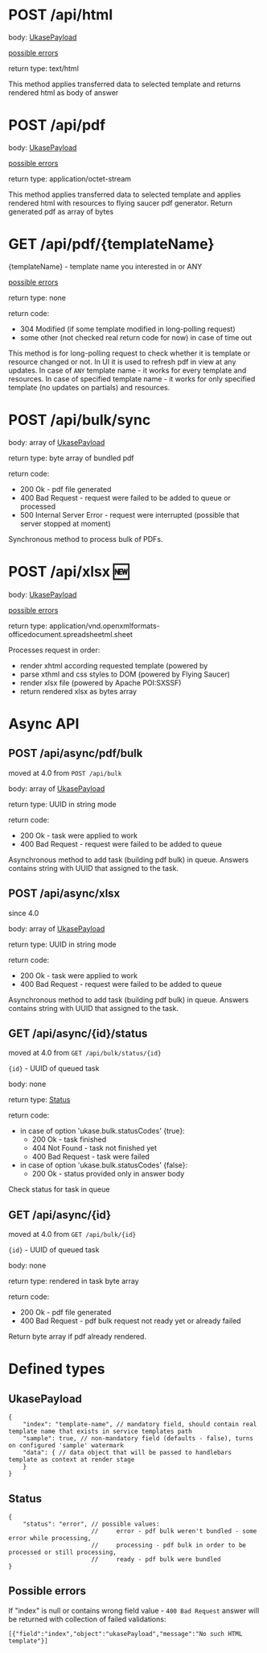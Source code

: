 # POST /api/html

body: [UkasePayload](#ukasepayload)

[possible errors](#possible-errors)

return type: text/html

This method applies transferred data to selected template and returns rendered html as body of answer  

# POST /api/pdf

body: [UkasePayload](#ukasepayload)

[possible errors](#possible-errors)

return type: application/octet-stream

This method applies transferred data to selected template and applies rendered html with resources to flying saucer pdf generator.
Return generated pdf as array of bytes

# GET /api/pdf/{templateName}

{templateName} - template name you interested in or ANY 

[possible errors](#possible-errors)

return type: none

return code:
- 304 Modified (if some template modified in long-polling request)
- some other (not checked real return code for now) in case of time out 

This method is for long-polling request to check whether it is template or resource changed or not. In UI it is used to
refresh pdf in view at any updates.
In case of `ANY` template name - it works for every template and resources.
In case of specified template name - it works for only specified template (no updates on partials) and resources.

# POST /api/bulk/sync

body: array of [UkasePayload](#ukasepayload)

return type: byte array of bundled pdf

return code:
- 200 Ok - pdf file generated
- 400 Bad Request - request were failed to be added to queue or processed 
- 500 Internal Server Error - request were interrupted (possible that server stopped at moment) 

Synchronous method to process bulk of PDFs.

# POST /api/xlsx :new:

body: [UkasePayload](#ukasepayload)

[possible errors](#possible-errors)

return type: application/vnd.openxmlformats-officedocument.spreadsheetml.sheet

Processes request in order:
* render xhtml according requested template (powered by 
* parse xthml and css styles to DOM (powered by Flying Saucer)
* render xlsx file (powered by Apache POI:SXSSF)
* return rendered xlsx as bytes array

# Async API

## POST /api/async/pdf/bulk
 moved at 4.0 from `POST /api/bulk`

body: array of [UkasePayload](#ukasepayload)

return type: UUID in string mode

return code:
- 200 Ok - task were applied to work
- 400 Bad Request - request were failed to be added to queue 

Asynchronous method to add task (building pdf bulk) in queue. Answers contains string with UUID that assigned
to the task.

## POST /api/async/xlsx
since 4.0

body: array of [UkasePayload](#ukasepayload)

return type: UUID in string mode

return code:
- 200 Ok - task were applied to work
- 400 Bad Request - request were failed to be added to queue 

Asynchronous method to add task (building pdf bulk) in queue. Answers contains string with UUID that assigned
to the task.

## GET /api/async/{id}/status
 moved at 4.0 from `GET /api/bulk/status/{id}`
 
`{id}` - UUID of queued task

body: none

return type: [Status](#status)

return code:
* in case of option 'ukase.bulk.statusCodes' {true}:
  - 200 Ok - task finished
  - 404 Not Found - task not finished yet 
  - 400 Bad Request - task were failed 
* in case of option 'ukase.bulk.statusCodes' {false}:
  - 200 Ok - status provided only in answer body

Check status for task in queue 

## GET /api/async/{id}
moved at 4.0 from `GET /api/bulk/{id}`

`{id}` - UUID of queued task

body: none

return type: rendered in task byte array

return code:
- 200 Ok - pdf file generated
- 400 Bad Request - pdf bulk request not ready yet or already failed 

Return byte array if pdf already rendered.


# Defined types

## UkasePayload
```
{
    "index": "template-name", // mandatory field, should contain real template name that exists in service templates path
    "sample": true, // non-mandatory field (defaults - false), turns on configured 'sample' watermark
    "data": { // data object that will be passed to handlebars template as context at render stage
    }
}
```

## Status
```
{
    "status": "error", // possible values:
                       //     error - pdf bulk weren't bundled - some error while processing,
                       //     processing - pdf bulk in order to be processed or still processing,
                       //     ready - pdf bulk were bundled
}
```

## Possible errors
If "index" is null or contains wrong field value - `400 Bad Request` answer will be returned with collection of failed validations:
```
[{"field":"index","object":"ukasePayload","message":"No such HTML template"}]
```
